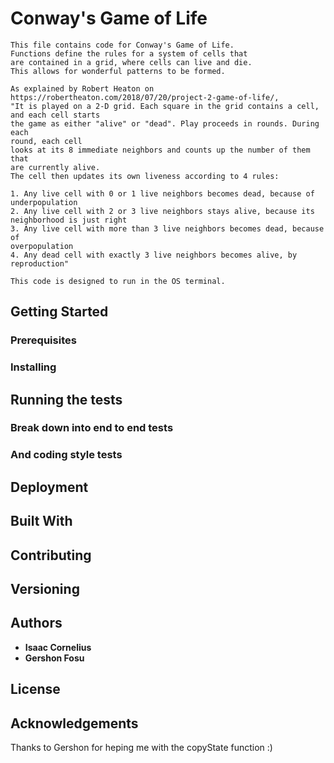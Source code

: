 # Conway's Game of Life
    This file contains code for Conway's Game of Life.
    Functions define the rules for a system of cells that
    are contained in a grid, where cells can live and die.
    This allows for wonderful patterns to be formed.

    As explained by Robert Heaton on 
    https://robertheaton.com/2018/07/20/project-2-game-of-life/,
    "It is played on a 2-D grid. Each square in the grid contains a cell, 
    and each cell starts 
    the game as either "alive" or "dead". Play proceeds in rounds. During each 
    round, each cell 
    looks at its 8 immediate neighbors and counts up the number of them that 
    are currently alive.
    The cell then updates its own liveness according to 4 rules:

    1. Any live cell with 0 or 1 live neighbors becomes dead, because of 
    underpopulation
    2. Any live cell with 2 or 3 live neighbors stays alive, because its 
    neighborhood is just right
    3. Any live cell with more than 3 live neighbors becomes dead, because of 
    overpopulation
    4. Any dead cell with exactly 3 live neighbors becomes alive, by 
    reproduction"

    This code is designed to run in the OS terminal.

## Getting Started
### Prerequisites
### Installing
## Running the tests
### Break down into end to end tests
### And coding style tests
## Deployment
## Built With
## Contributing
## Versioning
## Authors
* **Isaac Cornelius** 
* **Gershon Fosu**
## License
## Acknowledgements
Thanks to Gershon for heping me with the copyState function :)